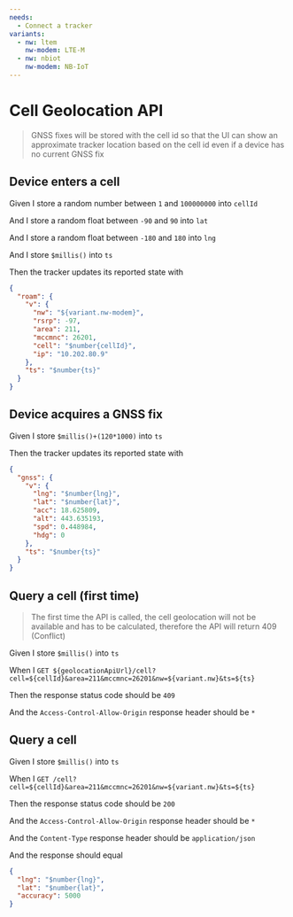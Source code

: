 ```yaml
---
needs:
  - Connect a tracker
variants:
  - nw: ltem
    nw-modem: LTE-M
  - nw: nbiot
    nw-modem: NB-IoT
---
```


# Cell Geolocation API

> GNSS fixes will be stored with the cell id so that the UI can show an
> approximate tracker location based on the cell id even if a device has no
> current GNSS fix

## Device enters a cell

Given I store a random number between `1` and `100000000` into `cellId`

And I store a random float between `-90` and `90` into `lat`

And I store a random float between `-180` and `180` into `lng`

And I store `$millis()` into `ts`

Then the tracker updates its reported state with

```json
{
  "roam": {
    "v": {
      "nw": "${variant.nw-modem}",
      "rsrp": -97,
      "area": 211,
      "mccmnc": 26201,
      "cell": "$number{cellId}",
      "ip": "10.202.80.9"
    },
    "ts": "$number{ts}"
  }
}
```

## Device acquires a GNSS fix

Given I store `$millis()+(120*1000)` into `ts`

Then the tracker updates its reported state with

```json
{
  "gnss": {
    "v": {
      "lng": "$number{lng}",
      "lat": "$number{lat}",
      "acc": 18.625809,
      "alt": 443.635193,
      "spd": 0.448984,
      "hdg": 0
    },
    "ts": "$number{ts}"
  }
}
```

## Query a cell (first time)

> The first time the API is called, the cell geolocation will not be available
> and has to be calculated, therefore the API will return 409 (Conflict)

Given I store `$millis()` into `ts`

When I
`GET ${geolocationApiUrl}/cell?cell=${cellId}&area=211&mccmnc=26201&nw=${variant.nw}&ts=${ts}`

Then the response status code should be `409`

And the `Access-Control-Allow-Origin` response header should be `*`

## Query a cell

Given I store `$millis()` into `ts`

When I
`GET /cell?cell=${cellId}&area=211&mccmnc=26201&nw=${variant.nw}&ts=${ts}`

Then the response status code should be `200`

And the `Access-Control-Allow-Origin` response header should be `*`

And the `Content-Type` response header should be `application/json`

And the response should equal

```json
{
  "lng": "$number{lng}",
  "lat": "$number{lat}",
  "accuracy": 5000
}
```
